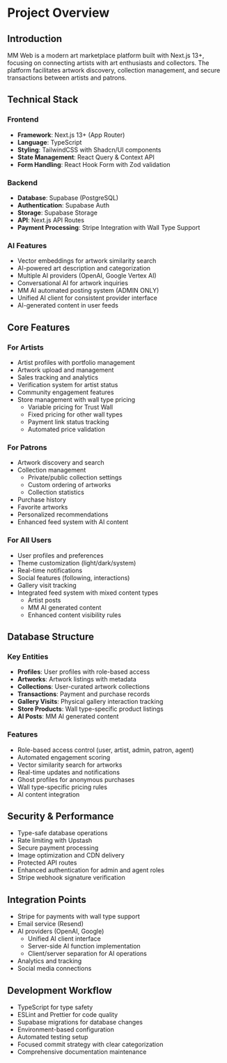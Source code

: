 # Project Overview

## Introduction
MM Web is a modern art marketplace platform built with Next.js 13+, focusing on connecting artists with art enthusiasts and collectors. The platform facilitates artwork discovery, collection management, and secure transactions between artists and patrons.

## Technical Stack

### Frontend
- **Framework**: Next.js 13+ (App Router)
- **Language**: TypeScript
- **Styling**: TailwindCSS with Shadcn/UI components
- **State Management**: React Query & Context API
- **Form Handling**: React Hook Form with Zod validation

### Backend
- **Database**: Supabase (PostgreSQL)
- **Authentication**: Supabase Auth
- **Storage**: Supabase Storage
- **API**: Next.js API Routes
- **Payment Processing**: Stripe Integration with Wall Type Support

### AI Features
- Vector embeddings for artwork similarity search
- AI-powered art description and categorization
- Multiple AI providers (OpenAI, Google Vertex AI)
- Conversational AI for artwork inquiries
- MM AI automated posting system (ADMIN ONLY)
- Unified AI client for consistent provider interface
- AI-generated content in user feeds

## Core Features

### For Artists
- Artist profiles with portfolio management
- Artwork upload and management
- Sales tracking and analytics
- Verification system for artist status
- Community engagement features
- Store management with wall type pricing
  - Variable pricing for Trust Wall
  - Fixed pricing for other wall types
  - Payment link status tracking
  - Automated price validation

### For Patrons
- Artwork discovery and search
- Collection management
  - Private/public collection settings
  - Custom ordering of artworks
  - Collection statistics
- Purchase history
- Favorite artworks
- Personalized recommendations
- Enhanced feed system with AI content

### For All Users
- User profiles and preferences
- Theme customization (light/dark/system)
- Real-time notifications
- Social features (following, interactions)
- Gallery visit tracking
- Integrated feed system with mixed content types
  - Artist posts
  - MM AI generated content
  - Enhanced content visibility rules

## Database Structure

### Key Entities
- **Profiles**: User profiles with role-based access
- **Artworks**: Artwork listings with metadata
- **Collections**: User-curated artwork collections
- **Transactions**: Payment and purchase records
- **Gallery Visits**: Physical gallery interaction tracking
- **Store Products**: Wall type-specific product listings
- **AI Posts**: MM AI generated content

### Features
- Role-based access control (user, artist, admin, patron, agent)
- Automated engagement scoring
- Vector similarity search for artworks
- Real-time updates and notifications
- Ghost profiles for anonymous purchases
- Wall type-specific pricing rules
- AI content integration

## Security & Performance
- Type-safe database operations
- Rate limiting with Upstash
- Secure payment processing
- Image optimization and CDN delivery
- Protected API routes
- Enhanced authentication for admin and agent roles
- Stripe webhook signature verification

## Integration Points
- Stripe for payments with wall type support
- Email service (Resend)
- AI providers (OpenAI, Google)
  - Unified AI client interface
  - Server-side AI function implementation
  - Client/server separation for AI operations
- Analytics and tracking
- Social media connections

## Development Workflow
- TypeScript for type safety
- ESLint and Prettier for code quality
- Supabase migrations for database changes
- Environment-based configuration
- Automated testing setup
- Focused commit strategy with clear categorization
- Comprehensive documentation maintenance